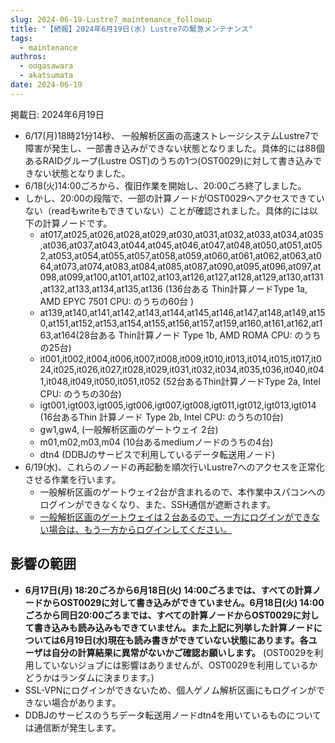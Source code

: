 ```yaml
---
slug: 2024-06-19-Lustre7_maintenance_followup
title: "【続報】2024年6月19日(水) Lustre7の緊急メンテナンス"
tags:
  - maintenance
authros:
  - oogasawara
  - akatsumata
date: 2024-06-19
---
```


掲載日: 2024年6月19日


- 6/17(月)18時21分14秒、  一般解析区画の高速ストレージシステムLustre7で障害が発生し、一部書き込みができない状態となりました。具体的には88個あるRAIDグループ(Lustre OST)のうちの1つ(OST0029)に対して書き込みできない状態となりました。
- 6/18(火)14:00ごろから、復旧作業を開始し、20:00ごろ終了しました。
- しかし、20:00の段階で、一部の計算ノードがOST0029へアクセスできていない（readもwriteもできていない）ことが確認されました。具体的には以下の計算ノードです。
    - at017,at025,at026,at028,at029,at030,at031,at032,at033,at034,at035,at036,at037,at043,at044,at045,at046,at047,at048,at050,at051,at052,at053,at054,at055,at057,at058,at059,at060,at061,at062,at063,at064,at073,at074,at083,at084,at085,at087,at090,at095,at096,at097,at098,at099,at100,at101,at102,at103,at126,at127,at128,at129,at130,at131,at132,at133,at134,at135,at136 (136台ある Thin計算ノードType 1a, AMD EPYC 7501 CPU: のうちの60台 )
    - at139,at140,at141,at142,at143,at144,at145,at146,at147,at148,at149,at150,at151,at152,at153,at154,at155,at156,at157,at159,at160,at161,at162,at163,at164(28台ある Thin計算ノード Type 1b, AMD ROMA CPU: のうちの25台)
    - it001,it002,it004,it006,it007,it008,it009,it010,it013,it014,it015,it017,it024,it025,it026,it027,it028,it029,it031,it032,it034,it035,t036,it040,it041,it048,it049,it050,it051,it052 (52台あるThin計算ノードType 2a, Intel CPU: のうちの30台)
    - igt001,igt003,igt005,igt006,igt007,igt008,igt011,igt012,igt013,igt014 (16台あるThin 計算ノード Type 2b, Intel CPU: のうちの10台)
    - gw1,gw4, (一般解析区画のゲートウェイ 2台)
    - m01,m02,m03,m04 (10台あるmediumノードのうちの4台)
    - dtn4 (DDBJのサービスで利用しているデータ転送用ノード)
- 6/19(水)、これらのノードの再起動を順次行いLustre7へのアクセスを正常化させる作業を行います。
    - 一般解析区画のゲートウェイ2台が含まれるので、本作業中スパコンへのログインができなくなり、また、SSH通信が遮断されます。
    - [一般解析区画のゲートウェイは２台あるので、一方にログインができない場合は、もう一方からログインしてください。](/general_analysis_division/ga_login#two-gateways)


## 影響の範囲
-  **6月17日(月) 18:20ごろから6月18日(火) 14:00ごろまでは、すべての計算ノードからOST0029に対して書き込みができていません。6月18日(火) 14:00ごろから同日20:00ごろまでは、すべての計算ノードからOST0029に対して書き込みも読み込みもできていません。また上記に列挙した計算ノードについては6月19日(水)現在も読み書きができていない状態にあります。各ユーザは自分の計算結果に異常がないかご確認お願いします。** (OST0029を利用していないジョブには影響はありませんが、OST0029を利用しているかどうかはランダムに決まります。) 
- SSL-VPNにログインができないため、個人ゲノム解析区画にもログインができない場合があります。
- DDBJのサービスのうちデータ転送用ノードdtn4を用いているものについては通信断が発生します。
